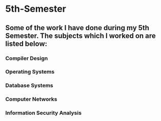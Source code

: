 # **5th-Semester**
## Some of the work I have done during my 5th Semester. The subjects which I worked on are listed below: 
### Compiler Design
### Operating Systems
### Database Systems
### Computer Networks
### Information Security Analysis
